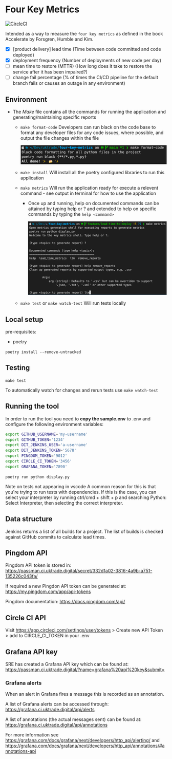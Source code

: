 # Four Key Metrics

[![CircleCI](https://circleci.com/gh/uktrade/four-key-metrics/tree/main.svg?style=svg)](https://circleci.com/gh/uktrade/four-key-metrics/tree/main)

Intended as a way to measure the `four key metrics` as defined in the book Accelerate by Forsgren, Humble and Kim.

- [x] [product delivery] lead time (Time between code committed and code deployed)
- [x] deployment frequency (Number of deployments of new code per day)
- [ ] mean time to restore (MTTR) (How long does it take to restore the service after it has been impaired?)
- [ ] change fail percentage (% of times the CI/CD pipeline for the default branch fails or causes an outage in any environment)

## Environment

- The _Make_ file contains all the commands for running the application and generating/maintaining specific reports

  - `make format-code` Developers can run black on the code base to format any developer files for any code issues, where possible, and output the file changes within the file

    ![Black console](./black-output.png)

  - `make install` Will install all the poetry configured libraries to run this application

  - `make metrics` Will run the application ready for execute a relevent command - see output in terminal for how to use the application

    - Once up and running, help on documented commands can be attained by typing help or ? and extended to help on specific commands by typing the `help <command>`

      ![Metrics console](./metrics-console.png)

  - `make test` or `make watch-test` Will run tests locally

## Local setup

pre-requisites:

- poetry

`poetry install --remove-untracked`

## Testing

`make test`

To automatically watch for changes and rerun tests use `make watch-test`

## Running the tool

In order to run the tool you need to **copy the sample.env** to .env and configure the following environment variables:

```bash
export GITHUB_USERNAME='my-username'
export GITHUB_TOKEN='1234'
export DIT_JENKINS_USER='a-username'
export DIT_JENKINS_TOKEN='5678'
export PINGDOM_TOKEN='9012'
export CIRCLE_CI_TOKEN='3456'
export GRAFANA_TOKEN='7890'
```

`poetry run python display.py`

Note on tests not appearing in vscode
A common reason for this is that you're trying to run tests with dependencies. If this is the case, you can select your interpreter by running ctrl/cmd + shift + p and searching Python: Select Interpreter, then selecting the correct interpreter.

## Data structure

Jenkins returns a list of all builds for a project. The list of builds is checked against GitHub commits to calculate lead times.

## Pingdom API
Pingdom API token is stored in:
https://passman.ci.uktrade.digital/secret/332d1a02-3816-4a9b-a751-135226c043fa/

If required a new Pingdon API token can be generated at:
https://my.pingdom.com/app/api-tokens

Pingdom documentation:
https://docs.pingdom.com/api/

## Circle CI API
Visit https://app.circleci.com/settings/user/tokens > Create new API Token > add to CIRCLE_CI_TOKEN in your .env

## Grafana API key
SRE has created a Grafana API key which can be found at:
https://passman.ci.uktrade.digital/?name=grafana%20api%20key&submit=

### Grafana alerts
When an alert in Grafana fires a message this is recorded as an annotation.

A list of Grafana alerts can be accessed through:
https://grafana.ci.uktrade.digital/api/alerts

A list of annotations (the actual messages sent) can be found at:
https://grafana.ci.uktrade.digital/api/annotations

For more information see https://grafana.com/docs/grafana/next/developers/http_api/alerting/ and https://grafana.com/docs/grafana/next/developers/http_api/annotations/#annotations-api
